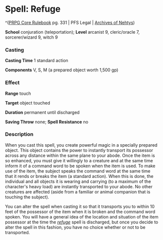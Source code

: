 # Spell: Refuge

^([PRPG Core Rulebook][ss-refuge] pg. 331 | PFS Legal | [Archives of Nehtys][sn-refuge])

**School** conjuration (teleportation); **Level** arcanist 9, cleric/oracle 7, sorcerer/wizard 9, witch 9

### Casting

**Casting Time** 1 standard action  

**Components** V, S, M (a prepared object worth 1,500 gp)

### Effect

**Range** touch  

**Target** object touched  

**Duration** permanent until discharged  

**Saving Throw** none; **Spell Resistance** no

### Description

When you cast this spell, you create powerful magic in a specially prepared object. This object contains the power to instantly transport its possessor across any distance within the same plane to your abode. Once the item is so enhanced, you must give it willingly to a creature and at the same time inform it of a command word to be spoken when the item is used. To make use of the item, the subject speaks the command word at the same time that it rends or breaks the item (a standard action). When this is done, the individual and all objects it is wearing and carrying (to a maximum of the character's heavy load) are instantly transported to your abode. No other creatures are affected (aside from a familiar or animal companion that is touching the subject).  

You can alter the spell when casting it so that it transports you to within 10 feet of the possessor of the item when it is broken and the command word spoken. You will have a general idea of the location and situation of the item possessor at the time the _[refuge]_ spell is discharged, but once you decide to alter the spell in this fashion, you have no choice whether or not to be transported.

[ss-refuge]: http://paizo.com/pathfinderRPG/v57
[sn-refuge]: http://www.archivesofnethys.com/SpellDisplay.aspx?ItemName=Refuge
[refuge]: http://www.archivesofnethys.com/SpellDisplay.aspx?ItemName=refuge